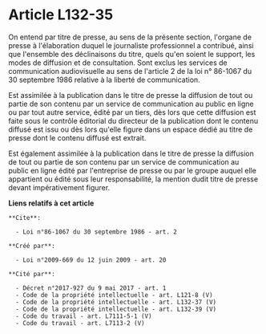 # Article L132-35

On entend par titre de presse, au sens de la présente section, l'organe de presse à l'élaboration duquel le journaliste
professionnel a contribué, ainsi que l'ensemble des déclinaisons du titre, quels qu'en soient le support, les modes de
diffusion et de consultation. Sont exclus les services de communication audiovisuelle au sens de l'article 2 de la loi n°
86-1067 du 30 septembre 1986 relative à la liberté de communication. 

Est assimilée à la publication dans le titre de presse la diffusion de tout ou partie de son contenu par un service de
communication au public en ligne ou par tout autre service, édité par un tiers, dès lors que cette diffusion est faite sous
le contrôle éditorial du directeur de la publication dont le contenu diffusé est issu ou dès lors qu'elle figure dans un
espace dédié au titre de presse dont le contenu diffusé est extrait. 

Est également assimilée à la publication dans le titre de presse la diffusion de tout ou partie de son contenu par un service
de communication au public en ligne édité par l'entreprise de presse ou par le groupe auquel elle appartient ou édité sous
leur responsabilité, la mention dudit titre de presse devant impérativement figurer.

**Liens relatifs à cet article**

	**Cite**:

	  - Loi n°86-1067 du 30 septembre 1986 - art. 2

	**Créé par**:

	  - Loi n°2009-669 du 12 juin 2009 - art. 20

	**Cité par**:

	  - Décret n°2017-927 du 9 mai 2017 - art. 1
	  - Code de la propriété intellectuelle - art. L121-8 (V)
	  - Code de la propriété intellectuelle - art. L132-37 (V)
	  - Code de la propriété intellectuelle - art. L132-39 (V)
	  - Code du travail - art. L7111-5-1 (V)
	  - Code du travail - art. L7113-2 (V)
